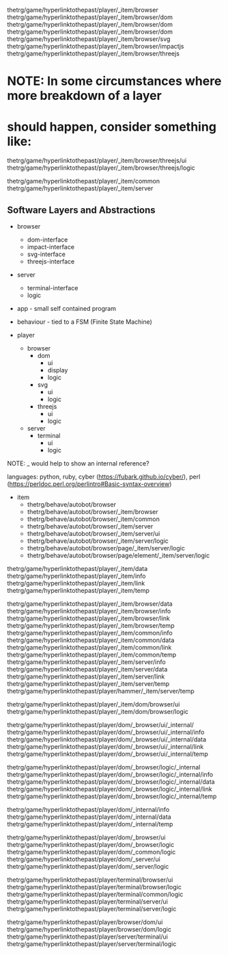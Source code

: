 
thetrg/game/hyperlinktothepast/player/_item/browser
thetrg/game/hyperlinktothepast/player/_item/browser/dom
thetrg/game/hyperlinktothepast/player/_item/browser/dom
thetrg/game/hyperlinktothepast/player/_item/browser/dom
thetrg/game/hyperlinktothepast/player/_item/browser/svg
thetrg/game/hyperlinktothepast/player/_item/browser/impactjs
thetrg/game/hyperlinktothepast/player/_item/browser/threejs

# NOTE: In some circumstances where more breakdown of a layer 
# should happen, consider something like:
thetrg/game/hyperlinktothepast/player/_item/browser/threejs/ui
thetrg/game/hyperlinktothepast/player/_item/browser/threejs/logic

thetrg/game/hyperlinktothepast/player/_item/common
thetrg/game/hyperlinktothepast/player/_item/server

## Software Layers and Abstractions

- browser
  - dom-interface
  - impact-interface
  - svg-interface
  - threejs-interface
- server
  - terminal-interface
  - logic

- app - small self contained program
- behaviour - tied to a FSM (Finite State Machine)

- player
  - browser
    - dom
      - ui
      - display
      - logic
    - svg
      - ui
      - logic
    - threejs
      - ui
      - logic
  - server
    - terminal
      - ui
      - logic

NOTE: _<some path> would help to show an internal reference?

languages: python, ruby, cyber (https://fubark.github.io/cyber/), perl (https://perldoc.perl.org/perlintro#Basic-syntax-overview)

- item
  - thetrg/behave/autobot/browser
  - thetrg/behave/autobot/browser/_item/browser
  - thetrg/behave/autobot/browser/_item/common
  - thetrg/behave/autobot/browser/_item/server
  - thetrg/behave/autobot/browser/_item/server/ui
  - thetrg/behave/autobot/browser/_item/server/logic
  - thetrg/behave/autobot/browser/page/_item/server/logic
  - thetrg/behave/autobot/browser/page/element/_item/server/logic



thetrg/game/hyperlinktothepast/player/_item/data
thetrg/game/hyperlinktothepast/player/_item/info
thetrg/game/hyperlinktothepast/player/_item/link
thetrg/game/hyperlinktothepast/player/_item/temp

thetrg/game/hyperlinktothepast/player/_item/browser/data
thetrg/game/hyperlinktothepast/player/_item/browser/info
thetrg/game/hyperlinktothepast/player/_item/browser/link
thetrg/game/hyperlinktothepast/player/_item/browser/temp
thetrg/game/hyperlinktothepast/player/_item/common/info
thetrg/game/hyperlinktothepast/player/_item/common/data
thetrg/game/hyperlinktothepast/player/_item/common/link
thetrg/game/hyperlinktothepast/player/_item/common/temp
thetrg/game/hyperlinktothepast/player/_item/server/info
thetrg/game/hyperlinktothepast/player/_item/server/data
thetrg/game/hyperlinktothepast/player/_item/server/link
thetrg/game/hyperlinktothepast/player/_item/server/temp
thetrg/game/hyperlinktothepast/player/hammer/_item/server/temp



thetrg/game/hyperlinktothepast/player/_item/dom/browser/ui
thetrg/game/hyperlinktothepast/player/_item/dom/browser/logic


thetrg/game/hyperlinktothepast/player/dom/_browser/ui/_internal/
thetrg/game/hyperlinktothepast/player/dom/_browser/ui/_internal/info
thetrg/game/hyperlinktothepast/player/dom/_browser/ui/_internal/data
thetrg/game/hyperlinktothepast/player/dom/_browser/ui/_internal/link
thetrg/game/hyperlinktothepast/player/dom/_browser/ui/_internal/temp

thetrg/game/hyperlinktothepast/player/dom/_browser/logic/_internal
thetrg/game/hyperlinktothepast/player/dom/_browser/logic/_internal/info
thetrg/game/hyperlinktothepast/player/dom/_browser/logic/_internal/data
thetrg/game/hyperlinktothepast/player/dom/_browser/logic/_internal/link
thetrg/game/hyperlinktothepast/player/dom/_browser/logic/_internal/temp


thetrg/game/hyperlinktothepast/player/dom/_internal/info
thetrg/game/hyperlinktothepast/player/dom/_internal/data
thetrg/game/hyperlinktothepast/player/dom/_internal/temp

thetrg/game/hyperlinktothepast/player/dom/_browser/ui
thetrg/game/hyperlinktothepast/player/dom/_browser/logic
thetrg/game/hyperlinktothepast/player/dom/_common/logic
thetrg/game/hyperlinktothepast/player/dom/_server/ui
thetrg/game/hyperlinktothepast/player/dom/_server/logic

thetrg/game/hyperlinktothepast/player/terminal/browser/ui
thetrg/game/hyperlinktothepast/player/terminal/browser/logic
thetrg/game/hyperlinktothepast/player/terminal/common/logic
thetrg/game/hyperlinktothepast/player/terminal/server/ui
thetrg/game/hyperlinktothepast/player/terminal/server/logic




thetrg/game/hyperlinktothepast/player/browser/dom/ui
thetrg/game/hyperlinktothepast/player/browser/dom/logic
thetrg/game/hyperlinktothepast/player/server/terminal/ui
thetrg/game/hyperlinktothepast/player/server/terminal/logic
